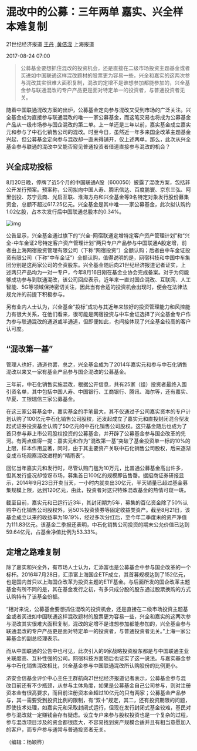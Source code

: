 # 混改中的公募：三年两单 嘉实、兴全样本难复制

21世纪经济报道 [王丹](https://m.21jingji.com/reader/getListByAuthor?author=王丹) ,[黄佶滢](https://m.21jingji.com/reader/getListByAuthor?author=黄佶滢) 上海报道

2017-08-24 07:00

> 公募基金要想抓住混改的投资机会，还是直接在二级市场投资主题基金或者买进如中国联通这样混改题材的股票更为容易一些，兴全和嘉实的这两次参与混改其实很难大面积复制，混改的定增不是谁想参加都能参加的，兴全基金参与联通混改的专户产品更是面对特定单一的投资者，与普通投资者无关。

随着中国联通混改方案的出炉，公募基金定向参与混改又受到市场的广泛关注。兴全基金成为直接参与联通混改的唯一一家公募基金，而这笔交易也将成为公募基金产品从一级市场参与国企混改的第二单。上一单还是三年以前，嘉实基金成立嘉实元和参与了中石化销售公司的混改。时至今日，虽然近一年多来国企改革主题基金兴起，但公募基金定向参与混改却一直未得铺开，仅上述两单。那么，此次从兴全基金参与联通的混改中又能否窥见普通投资者借道直接参与混改的机会？

## 兴全成功投标

8月20日晚，停牌了近5个月的中国联通A股（600050）披露了混改方案，包括非公开发行预案。预案称，公司拟向中国人寿、腾讯信达、百度鹏寰、京东三弘、阿里创投、苏宁云商、光启互联、淮海方舟和兴全基金等9名特定对象发行股份募集资金，总额不超过617.25亿元。兴全基金是其中唯一一家公募基金，此次拟认购约1.02亿股，占本次发行后中国联通总股本的0.34%。

![img](https://img.21jingji.com/uploadfile/cover/20170824/1503533932835661.jpg)

公告显示，兴全基金通过旗下的“兴全-网宿联通定增特定客户资产管理计划”和“兴全-中车金证2号特定客户资产管理计划”两只专户产品参与中国联通A股定增，前者由上海网宿投资管理有限公司（下称“网宿投资”）全额认购；后者由中车金证投资有限公司（下称“中车金证”）全额认购，值得说明的是，网宿科技和中国中车集团分别是这两家公司的全资股东。兴全基金随后向21世纪经济报道记者证实，上述两只产品均为一对一专户，今年8月16日刚在基金业协会完成备案。对于为何能够成功参与到联通混改，该公司回应表示，近年来一直对国企混改、互联网、人工智能、5G等领域保持密切关注，因此当有合适的投资机会出现时，便会在法律法规允许的前提下积极参与。

另有业内人士认为，兴全基金“投标”成功与其近年来较好的投资管理能力和风控能力有很大关系，在他们看来，很可能是网宿投资与中车金证选择了兴全基金专户作为参与联通混改的通道或半通道，但即便如此，也间接体现了兴全基金较高的客户认可度。

## “混改第一基”

管理人也好，通道也罢，总之，兴全基金成为了2014年嘉实元和参与中石化销售混改以来又一家有基金产品参与国企混改的公募基金。

三年前，中石化销售实施混改，根据公开信息，共有25家（组）投资者最终入围引资名单，其中包括中国人寿、中国银行、工商银行、腾讯、海尔等，还有嘉实、华夏、工银瑞信三家公募基金。

在这三家公募基金中，嘉实基金的手笔最大，其不仅通过子公司嘉实资本的专户计划认购了100亿元中石化销售公司股权，还发起成立了嘉实元和直投封闭混合型发起式证券投资基金认购了50亿元的中石化销售公司股权。这只基金随后也成为了首只参与非上市公司股权投资的公募基金，并开辟了公募基金参与国企改革的先河。有两点值得一提：嘉实元和作为“混改第一基”突破了基金投资单一标的10%的上限，样本作用显著，同时，由于其主要资产关联中石化销售公司股权，后来逐渐变成市场观察混改进程的“晴雨表”。

回忆当年嘉实元和发行时，尽管认购门槛为10万元，比普通公募基金高出许多，但其发行盛况却惊讶市场，募集首日100亿的规模即告售罄。据招商证券研报显示，2014年9月23日开卖当天，一小时内就卖出30亿元，半天销量已超过基金募集规模上限，达到120亿元，由此，投资者对这只特殊混改基金的热情可窥一斑。

截至目前，嘉实元和已运行近3年，其封闭期为5年，募集的百亿资金除了50%认购中石化销售公司股权外，另50%投资债券等固定收益类资产。截至8月21日，该基金成立以来的收益率为19.19%，经过多次分红后，至今年二季度末的资产净值为111.83亿元。该基金二季报还表明，中石化销售公司投资的期末公允价值已达到59.64亿元，占基金净值比例为53.33%。

## 定增之路难复制

除了嘉实和兴全外，有市场人士认为，汇添富也是公募基金中参与国企改革的一个标杆。2016年7月28日，汇添富上海国企ETF成立，其首募规模达到了152亿元，也是国内首只以上海国企改革为投资主题的ETF基金。与后面所发的国企改革主题基金有所不同的是，其在基金发行之初，有多只成分股的股东通过股票换购的方式认购持有了该基金份额。

“相对来说，公募基金要想抓住混改的投资机会，还是直接在二级市场投资主题基金或者买进如中国联通这样混改题材的股票更为容易一些，兴全和嘉实的这两次参与混改其实很难大面积复制，混改的定增不是谁想参加都能参加的，兴全基金参与联通混改的专户产品更是面对特定单一的投资者，与普通投资者无关。”上海一家公募基金的副总经理表示。

而从中国联通的公告中也可见，此次引入的9家战略投资股东都是与中国联通主业关联度高、互补性强的公司。网宿科技方面随后也证实了这一说法。与嘉实基金参与中石化销售混改相比，兴全基金参与中国联通混改所认购股份的比例更小。

济安金信基金评价中心主任王群航向21世纪经济报道记者表示，公募基金参与混改目前还有不少瓶颈，从参与主体角度，如果是公募基金自己公司参与，则对注册资本金有很高要求，而目前注册资本金超过10亿元的只有两家；公募基金产品参与，其一需要受到投资比例的限制，有“双十”规定，其二，还有投资期限的问题，即使技术处理，如嘉实元和采取封闭式运行，但现在发行封闭式基金较难，基民对参与混改就一定赚钱会存有疑虑。设立专户来参与股权投资也是一个复杂的过程，参与混改项目涉及的资金都很庞大，不容易找到资产规模合适并且有相当意愿加入的客户，而专户参与通常与普通投资者无关。

（编辑：杨颖桦）